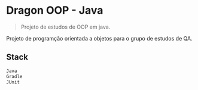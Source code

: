 # Dragon OOP - Java
> Projeto de estudos de OOP em java. 

Projeto de programção orientada a objetos para o grupo de estudos de QA. 

## Stack

```sh
Java
Gradle
JUnit
```
